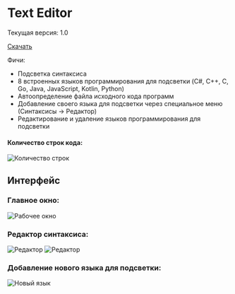 # Text Editor
Текущая версия: 1.0

[Скачать](https://github.com/Casper133/TextEditor/releases/download/v1.0/TextEditor.exe)

Фичи:
- Подсветка синтаксиса
- 8 встроенных языков программирования для подсветки (C#, C++, C, Go, Java, JavaScript, Kotlin, Python)
- Автоопределение файла исходного кода программ
- Добавление своего языка для подсветки через специальное меню (Синтаксисы -> Редактор)
- Редактирование и удаление языков программирования для подсветки

#### Количество строк кода:
![Количество строк](https://i.imgur.com/m35TEPf.png)

## Интерфейс

### Главное окно:
![Рабочее окно](https://i.imgur.com/sEcihyC.png)

### Редактор синтаксиса:
![Редактор](https://i.imgur.com/vfHlZ9K.png)
![Редактор](https://i.imgur.com/AIQv1gn.png)

### Добавление нового языка для подсветки:
![Новый язык](https://i.imgur.com/uGt7Q0r.png)

